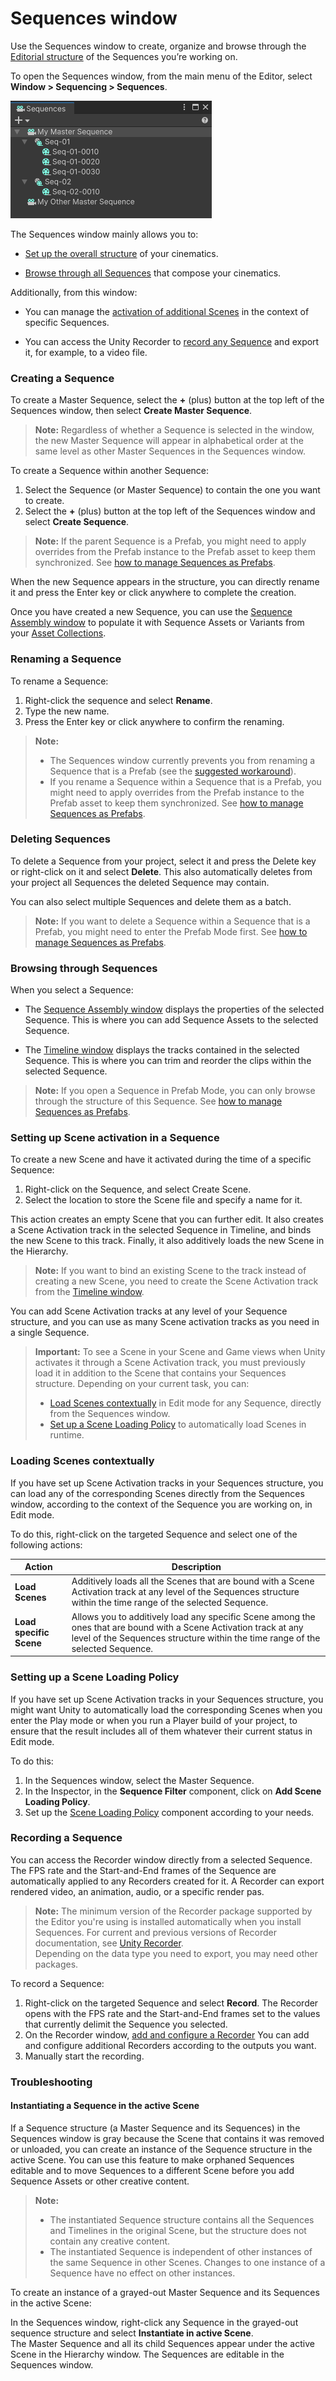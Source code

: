# Sequences window

Use the Sequences window to create, organize and browse through the [Editorial structure](concepts.md#editorial) of the Sequences you’re working on.

To open the Sequences window, from the main menu of the Editor, select **Window > Sequencing > Sequences**.

![](images/sequences-window.png)

The Sequences window mainly allows you to:

* [Set up the overall structure](#creating-a-sequence) of your cinematics.

* [Browse through all Sequences](#browsing-through-sequences) that compose your cinematics.

Additionally, from this window:

* You can manage the [activation of additional Scenes](#setting-up-scene-activation-in-a-sequence) in the context of specific Sequences.

* You can access the Unity Recorder to [record any Sequence](#recording-a-sequence) and export it, for example, to a video file.

### Creating a Sequence

To create a Master Sequence, select the **+** (plus) button at the top left of the Sequences window, then select **Create Master Sequence**.
>**Note:** Regardless of whether a Sequence is selected in the window, the new Master Sequence will appear in alphabetical order at the same level as other Master Sequences in the Sequences window.

To create a Sequence within another Sequence:
1. Select the Sequence (or Master Sequence) to contain the one you want to create.
2. Select the **+** (plus) button at the top left of the Sequences window and select **Create Sequence**.

  >**Note:** If the parent Sequence is a Prefab, you might need to apply overrides from the Prefab instance to the Prefab asset to keep them synchronized. See [how to manage Sequences as Prefabs](sequences-as-prefabs.md).

When the new Sequence appears in the structure, you can directly rename it and press the Enter key or click anywhere to complete the creation.

Once you have created a new Sequence, you can use the [Sequence Assembly window](sequence-assembly-window.md) to populate it with Sequence Assets or Variants from your [Asset Collections](sequence-assets-window.md).

### Renaming a Sequence

To rename a Sequence:
1. Right-click the sequence and select **Rename**.
2. Type the new name.
3. Press the Enter key or click anywhere to confirm the renaming.

>**Note:**
>* The Sequences window currently prevents you from renaming a Sequence that is a Prefab (see the [suggested workaround](known-issues.md)).
>* If you rename a Sequence within a Sequence that is a Prefab, you might need to apply overrides from the Prefab instance to the Prefab asset to keep them synchronized. See [how to manage Sequences as Prefabs](sequences-as-prefabs.md).

### Deleting Sequences

To delete a Sequence from your project, select it and press the Delete key or right-click on it and select **Delete**. This also automatically deletes from your project all Sequences the deleted Sequence may contain.

You can also select multiple Sequences and delete them as a batch.

>**Note:** If you want to delete a Sequence within a Sequence that is a Prefab, you might need to enter the Prefab Mode first. See [how to manage Sequences as Prefabs](sequences-as-prefabs.md).

### Browsing through Sequences

When you select a Sequence:

* The [Sequence Assembly window](sequence-assembly-window.md) displays the properties of the selected Sequence. This is where you can add Sequence Assets to the selected Sequence.

* The [Timeline window](timeline-window.md) displays the tracks contained in the selected Sequence. This is where you can trim and reorder the clips within the selected Sequence.

>**Note:** If you open a Sequence in Prefab Mode, you can only browse through the structure of this Sequence. See [how to manage Sequences as Prefabs](sequences-as-prefabs.md).

### Setting up Scene activation in a Sequence

To create a new Scene and have it activated during the time of a specific Sequence:

1. Right-click on the Sequence, and select Create Scene.
2. Select the location to store the Scene file and specify a name for it.

This action creates an empty Scene that you can further edit. It also creates a Scene Activation track in the selected Sequence in Timeline, and binds the new Scene to this track. Finally, it also additively loads the new Scene in the Hierarchy.

>**Note:** If you want to bind an existing Scene to the track instead of creating a new Scene, you need to create the Scene Activation track from the [Timeline window](timeline-window.md#scene-activation-track).

You can add Scene Activation tracks at any level of your Sequence structure, and you can use as many Scene activation tracks as you need in a single Sequence.

>**Important:** To see a Scene in your Scene and Game views when Unity activates it through a Scene Activation track, you must previously load it in addition to the Scene that contains your Sequences structure. Depending on your current task, you can:
>* [Load Scenes contextually](#loading-scenes-contextually) in Edit mode for any Sequence, directly from the Sequences window.
>* [Set up a Scene Loading Policy](#setting-up-a-scene-loading-policy) to automatically load Scenes in runtime.

### Loading Scenes contextually

If you have set up Scene Activation tracks in your Sequences structure, you can load any of the corresponding Scenes directly from the Sequences window, according to the context of the Sequence you are working on, in Edit mode.

To do this, right-click on the targeted Sequence and select one of the following actions:

| **Action** | **Description** |
|------------|-----------------|
| **Load Scenes** | Additively loads all the Scenes that are bound with a Scene Activation track at any level of the Sequences structure within the time range of the selected Sequence. |
| **Load specific Scene** | Allows you to additively load any specific Scene among the ones that are bound with a Scene Activation track at any level of the Sequences structure within the time range of the selected Sequence. |

### Setting up a Scene Loading Policy

If you have set up Scene Activation tracks in your Sequences structure, you might want Unity to automatically load the corresponding Scenes when you enter the Play mode or when you run a Player build of your project, to ensure that the result includes all of them whatever their current status in Edit mode.

To do this:
1. In the Sequences window, select the Master Sequence.
2. In the Inspector, in the **Sequence Filter** component, click on **Add Scene Loading Policy**.
3. Set up the [Scene Loading Policy](ref-components.md#scene-loading-policy) component according to your needs.

### Recording a Sequence

You can access the Recorder window directly from a selected Sequence. The FPS rate and the Start-and-End frames of the Sequence are automatically applied to any Recorders created for it.  A Recorder can export rendered video, an animation, audio, or a specific render pas.

>**Note:** The minimum version of the Recorder package supported by the Editor you're using is installed automatically when you install Sequences. For current and previous versions of Recorder documentation, see [Unity Recorder](https://docs.unity3d.com/Packages/com.unity.recorder@latest/index.html).<br/>
Depending on the data type you need to export, you may need other packages.

To record a Sequence:
1. Right-click on the targeted Sequence and select **Record**. The Recorder opens with the FPS rate and the Start-and-End frames set to the values that currently delimit the Sequence you selected.
2. On the Recorder window, [add and configure a Recorder](https://docs.unity3d.com/Packages/com.unity.recorder@latest) You can add and configure additional Recorders according to the outputs you want.
3. Manually start the recording.

### Troubleshooting

#### Instantiating a Sequence in the active Scene

If a Sequence structure (a Master Sequence and its Sequences) in the Sequences window is gray because the Scene that contains it was removed or unloaded, you can create an instance of the Sequence structure in the active Scene. You can use this feature to make orphaned Sequences editable and to move Sequences to a different Scene before you add Sequence Assets or other creative content.

>**Note:**
>* The instantiated Sequence structure contains all the Sequences and Timelines in the original Scene, but the structure does not contain any creative content.
>* The instantiated Sequence is independent of other instances of the same Sequence in other Scenes. Changes to one instance of a Sequence have no effect on other instances.

To create an instance of a grayed-out Master Sequence and its Sequences in the active Scene:

In the Sequences window, right-click any Sequence in the grayed-out sequence structure and select **Instantiate in active Scene**. <br />
The Master Sequence and all its child Sequences appear under the active Scene in the Hierarchy window. The Sequences are editable in the Sequences window.
